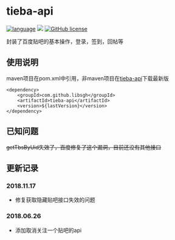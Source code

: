 # tieba-api
[![language](https://img.shields.io/badge/language-java-blue.svg)](https://www.java.com)
[![](https://img.shields.io/badge/maven-v0.0.5-orange.svg)](https://mvnrepository.com/artifact/com.github.libsgh/tieba-api/0.0.5)
[![GitHub license](https://img.shields.io/github/license/libsgh/tieba-api.svg)](https://github.com/libsgh/tieba-api/blob/master/LICENSE)


封装了百度贴吧的基本操作，登录，签到，回帖等
## 使用说明
maven项目在pom.xml中引用，非maven项目在[tieba-api](http://mvnrepository.com/artifact/com.github.libsgh/tieba-api/)下载最新版
```
<dependency>
    <groupId>com.github.libsgh</groupId>
    <artifactId>tieba-api</artifactId>
    <version>${lastVersion}</version>
</dependency>
```

## 已知问题
~~getTbsByUid失效了，百度修复了这个漏洞，目前还没有其他接口~~

## 更新记录
### 2018.11.17
- 修复获取隐藏贴吧接口失效的问题

### 2018.06.26
- 添加取消关注一个贴吧的api
